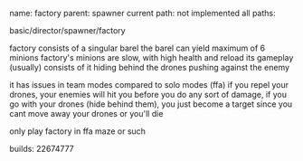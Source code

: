 name: factory
parent: spawner
current path: not implemented
all paths:

  basic/director/spawner/factory

factory consists of a singular barel
the barel can yield maximum of 6 minions
factory's minions are slow, with high health and reload
its gameplay (usually) consists of it hiding behind the drones
pushing against the enemy

it has issues in team modes compared to solo modes (ffa)
if you repel your drones, your enemies will hit you before you
do any sort of damage, if you go with your drones (hide behind them), you just become
a target since you cant move away your drones or you'll die

only play factory in ffa maze or such

builds:
22674777